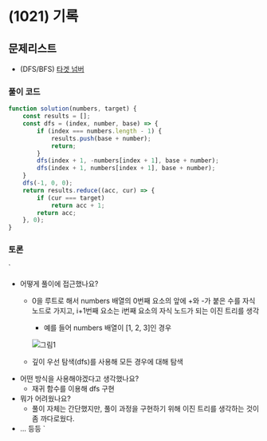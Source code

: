 # (1021) 기록

## 문제리스트

- (DFS/BFS) [타겟 넘버](https://school.programmers.co.kr/learn/courses/30/lessons/43165)

### 풀이 코드

```javascript
function solution(numbers, target) {
    const results = [];
    const dfs = (index, number, base) => {
        if (index === numbers.length - 1) {
            results.push(base + number);
            return;
        }
        dfs(index + 1, -numbers[index + 1], base + number);
        dfs(index + 1, numbers[index + 1], base + number);
    }
    dfs(-1, 0, 0);
    return results.reduce((acc, cur) => {
        if (cur === target)
            return acc + 1;
        return acc;
    }, 0);
}
```

### 토론

`

- 어떻게 풀이에 접근했나요?
  - 0을 루트로 해서 numbers 배열의 0번째 요소의 앞에 +와 -가 붙은 수를 자식 노드로 가지고, i+1번째 요소는 i번째 요소의 자식 노드가 되는 이진 트리를 생각
    - 예를 들어 numbers 배열이 [1, 2, 3]인 경우
    
    ![그림1](https://github.com/user-attachments/assets/b772a73c-0432-4b3e-bb8a-efb1c1dc338d)

  - 깊이 우선 탐색(dfs)를 사용해 모든 경우에 대해 탐색
- 어떤 방식을 사용해야겠다고 생각했나요?
  - 재귀 함수를 이용해 dfs 구현
- 뭐가 어려웠나요?
  - 풀이 자체는 간단했지만, 풀이 과정을 구현하기 위해 이진 트리를 생각하는 것이 좀 까다로웠다.
- ... 등등
  `
